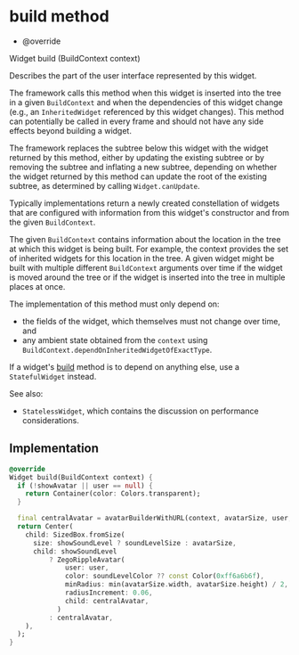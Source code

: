 


# build method







- @override

Widget build
(BuildContext context)





<p>Describes the part of the user interface represented by this widget.</p>
<p>The framework calls this method when this widget is inserted into the tree
in a given <code>BuildContext</code> and when the dependencies of this widget change
(e.g., an <code>InheritedWidget</code> referenced by this widget changes). This
method can potentially be called in every frame and should not have any side
effects beyond building a widget.</p>
<p>The framework replaces the subtree below this widget with the widget
returned by this method, either by updating the existing subtree or by
removing the subtree and inflating a new subtree, depending on whether the
widget returned by this method can update the root of the existing
subtree, as determined by calling <code>Widget.canUpdate</code>.</p>
<p>Typically implementations return a newly created constellation of widgets
that are configured with information from this widget's constructor and
from the given <code>BuildContext</code>.</p>
<p>The given <code>BuildContext</code> contains information about the location in the
tree at which this widget is being built. For example, the context
provides the set of inherited widgets for this location in the tree. A
given widget might be built with multiple different <code>BuildContext</code>
arguments over time if the widget is moved around the tree or if the
widget is inserted into the tree in multiple places at once.</p>
<p>The implementation of this method must only depend on:</p>
<ul>
<li>the fields of the widget, which themselves must not change over time,
and</li>
<li>any ambient state obtained from the <code>context</code> using
<code>BuildContext.dependOnInheritedWidgetOfExactType</code>.</li>
</ul>
<p>If a widget's <a href="../../zego_uikit_prebuilt_live_audio_room/ZegoAvatar/build.md">build</a> method is to depend on anything else, use a
<code>StatefulWidget</code> instead.</p>
<p>See also:</p>
<ul>
<li><code>StatelessWidget</code>, which contains the discussion on performance considerations.</li>
</ul>



## Implementation

```dart
@override
Widget build(BuildContext context) {
  if (!showAvatar || user == null) {
    return Container(color: Colors.transparent);
  }

  final centralAvatar = avatarBuilderWithURL(context, avatarSize, user, {});
  return Center(
    child: SizedBox.fromSize(
      size: showSoundLevel ? soundLevelSize : avatarSize,
      child: showSoundLevel
          ? ZegoRippleAvatar(
              user: user,
              color: soundLevelColor ?? const Color(0xff6a6b6f),
              minRadius: min(avatarSize.width, avatarSize.height) / 2,
              radiusIncrement: 0.06,
              child: centralAvatar,
            )
          : centralAvatar,
    ),
  );
}
```







